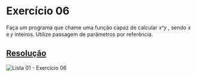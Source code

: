 # Exercício 06

Faça um programa que chame uma função capaz de calcular 𝑥^𝑦 , sendo 𝑥 e 𝑦 inteiros. 
Utilize passagem de parâmetros por referência. 

## <a href="/codigo\Lista 01\Exercício 06\Program.cs">Resolução</a>

![Lista 01 - Exercício 06](/relatorio/img/Lista%2001%20-%20Exerc%C3%ADcio%2006.png)